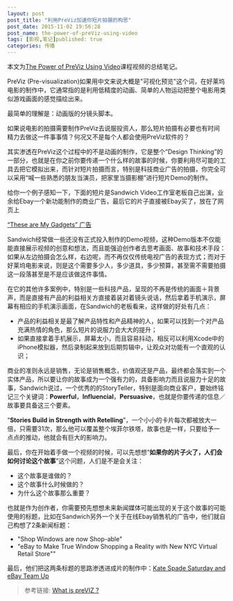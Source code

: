 ```yaml
---
layout: post
post_title: "利用PreViz加速你短片拍摄的构思"
post_date: 2015-11-02 19:56:28
post_name: the-power-of-preViz-using-video
tags: [影视,笔记]published: true
categories: 传播
---
```


本文为[The Power of PreViz Using Video](http://www.lynda.com/Video-Pre-Production-tutorials/Power-PreViz-Using-Video/98576-2.html)课程视频的总结笔记。

PreViz (Pre-visualization)如果用中文来说大概是"可视化预览"这个词，在好莱坞电影的制作中，它通常指的是利用低精度的动画、简单的人物运动把整个电影用类似游戏画面的感觉描绘出来。

最简单的理解是：动画版的分镜头脚本。

如果说电影的拍摄需要制作PreViz去说服投资人，那么短片拍摄有必要也有时间精力去做这一件事事情？何况又不是每个人都会使用PreViz软件的？

其实渗透在PreViz这个过程中的不是动画的制作，它是整个“Design Thinking”的一部分，也就是在你之前你要传递一个什么样的故事的时候，你要利用尽可能的工具去把它模拟出来，而针对短片拍摄而言，特别是科技商业广告的拍摄，你完全可以采用“喊一些熟悉的朋友当演员，把家里当摄影棚”进行短片Demo的制作。

给你一个例子感知一下，下面的短片是Sandwich Video工作室老板自己出演，业余给Ebay一个新功能制作的商业广告，最后它的片子直接被Ebay买了，放在了网页上

[“These are My Gadgets” 广告](https://www.youtube.com/watch?v=vZ2BopXCerI)

Sandwich经常做一些还没有正式投入制作的Demo视频，这种Demo版本不仅能能直接展示视频的创意和想法，而且能强迫创作者去思考画面、故事和技术手段：如果从左边拍摄会怎么样，右边呢，而不再仅仅传统电视广告的表现方式；而对于好莱坞电影来说，则是这个需要多少人，多少道具，多少预算，甚至需不需要拍摄这一段落甚至是不是应该做这件事情。

在它的其他许多案例中，特别是一些科技产品，呈现的不再是传统的画面＋背景声，而是直接有产品的利益相关方直接着装对着镜头说话，然后拿着手机演示，屏幕有相应的手机演示画面，在Sandwich的老板看来，这样做的好处有几点：

- 产品的利益相关是最了解产品特性和产品精神的人，如果可以找到一个对产品充满热情的角色，那么短片的说服力会大大的提升；
- 如果直接拿着手机展示，屏幕太小，而且容易抖动，相反可以利用Xcode中的iPhone模拟器，然后录制起来放到后期剪辑中，让观众对功能有一个直观的认识；

商业的准则永远是销售，无论是销售概念，价值观还是产品，最终都会落实到一个实体产品，所以要让你的故事成为一个强有力的，具备影响力而且说服力十足的故事，Sandwich说过，一个优秀的的StoryTeller，特别是面向商业客户，要始终铭记三个关键词：**Powerful**，**Influencial**，**Persuasive**，也就是你要传递的信息／故事要具备这三个要素。

“**Stories Build in Strength with Retelling**”，一个小小的卡片每次都被放大一倍，只需要31次，那么他可以覆盖整个埃菲尔铁塔，故事也是一样，只要给予一点点的推动，他就会有巨大的影响力。

最后，你在开始着手做一个视频的时候，可以先想想“**如果你的片子火了，人们会如何讨论这个故事**”这个问题，人们是不是会关注：

- 这个故事是谁做的？
- 这个故事什么时候做的？
- 为什么这个故事那么重要？

也就是作为创作者，你需要预先想想未来新闻媒体可能出现的关于这个故事的可能使用的标题，比如在Sandwich另外一个关于在线Ebay销售机的广告中，他们就自己构想了2条新闻标题：

- "Shop Windows are now Shop-able"
- "eBay to Make True Window Shopping a Reality with New NYC Virtual Retail Store""

最后，他们把这两条标题的思路渗透进成片的制作中：[Kate Spade Saturday and eBay Team Up](https://www.youtube.com/watch?v=eOUy98Y_AkY)

> 参考链接: [What is preVIZ ?](http://danehoward.com/project/previz/)